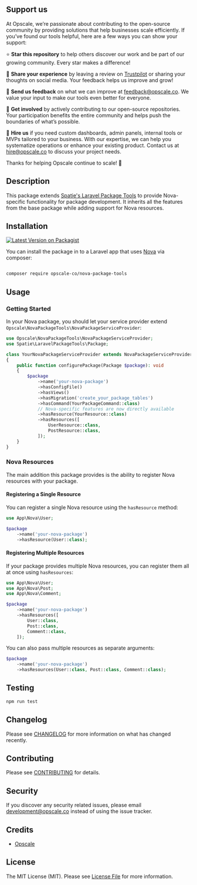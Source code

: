 ## Support us

At Opscale, we’re passionate about contributing to the open-source community by providing solutions that help businesses scale efficiently. If you’ve found our tools helpful, here are a few ways you can show your support:

⭐ **Star this repository** to help others discover our work and be part of our growing community. Every star makes a difference!

💬 **Share your experience** by leaving a review on [Trustpilot](https://www.trustpilot.com/review/opscale.co) or sharing your thoughts on social media. Your feedback helps us improve and grow!

📧 **Send us feedback** on what we can improve at [feedback@opscale.co](mailto:feedback@opscale.co). We value your input to make our tools even better for everyone.

🙏 **Get involved** by actively contributing to our open-source repositories. Your participation benefits the entire community and helps push the boundaries of what’s possible.

💼 **Hire us** if you need custom dashboards, admin panels, internal tools or MVPs tailored to your business. With our expertise, we can help you systematize operations or enhance your existing product. Contact us at hire@opscale.co to discuss your project needs.

Thanks for helping Opscale continue to scale! 🚀

## Description

This package extends [Spatie's Laravel Package Tools](https://github.com/spatie/laravel-package-tools) to provide Nova-specific functionality for package development. It inherits all the features from the base package while adding support for Nova resources.

## Installation

[![Latest Version on Packagist](https://img.shields.io/packagist/v/opscale-co/nova-catalogs.svg?style=flat-square)](https://packagist.org/packages/opscale-co/nova-catalogs)

You can install the package in to a Laravel app that uses [Nova](https://nova.laravel.com) via composer:

```bash

composer require opscale-co/nova-package-tools

```

## Usage

### Getting Started

In your Nova package, you should let your service provider extend `Opscale\NovaPackageTools\NovaPackageServiceProvider`:

```php
use Opscale\NovaPackageTools\NovaPackageServiceProvider;
use Spatie\LaravelPackageTools\Package;

class YourNovaPackageServiceProvider extends NovaPackageServiceProvider
{
    public function configurePackage(Package $package): void
    {
        $package
            ->name('your-nova-package')
            ->hasConfigFile()
            ->hasViews()
            ->hasMigration('create_your_package_tables')
            ->hasCommand(YourPackageCommand::class)
            // Nova-specific features are now directly available
            ->hasResource(YourResource::class)
            ->hasResources([
                UserResource::class,
                PostResource::class,
            ]);
    }
}
```

### Nova Resources

The main addition this package provides is the ability to register Nova resources with your package.

#### Registering a Single Resource

You can register a single Nova resource using the `hasResource` method:

```php
use App\Nova\User;

$package
    ->name('your-nova-package')
    ->hasResource(User::class);
```

#### Registering Multiple Resources

If your package provides multiple Nova resources, you can register them all at once using `hasResources`:

```php
use App\Nova\User;
use App\Nova\Post;
use App\Nova\Comment;

$package
    ->name('your-nova-package')
    ->hasResources([
        User::class,
        Post::class,
        Comment::class,
    ]);
```

You can also pass multiple resources as separate arguments:

```php
$package
    ->name('your-nova-package')
    ->hasResources(User::class, Post::class, Comment::class);
```

## Testing

``` bash
npm run test
```

## Changelog

Please see [CHANGELOG](CHANGELOG.md) for more information on what has changed recently.

## Contributing

Please see [CONTRIBUTING](https://github.com/opscale-co/.github/blob/main/CONTRIBUTING.md) for details.

## Security

If you discover any security related issues, please email development@opscale.co instead of using the issue tracker.

## Credits

- [Opscale](https://github.com/opscale-co)

## License

The MIT License (MIT). Please see [License File](LICENSE.md) for more information.